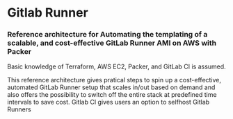 # Gitlab Runner

### Reference architecture for Automating the templating of a scalable, and cost-effective GitLab Runner AMI on AWS with Packer

Basic knowledge of Terraform, AWS EC2, Packer, and GitLab CI is assumed.

This reference architecture gives pratical steps to spin up a cost-effective, automated GitLab Runner setup that scales in/out based on demand and also offers the possibility to switch off the entire stack at predefined time intervals to save cost. 
Gitlab CI gives users an option to selfhost Gitlab Runners
